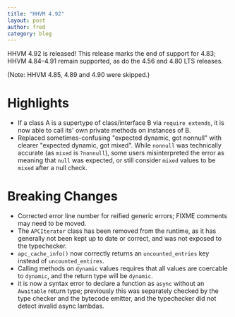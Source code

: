 ```yaml
---
title: "HHVM 4.92"
layout: post
author: fred
category: blog
---
```


HHVM 4.92 is released! This release marks the end of support for 4.83;
HHVM 4.84&ndash;4.91 remain supported, as do the 4.56 and 4.80 LTS releases.

(Note: HHVM 4.85, 4.89 and 4.90 were skipped.)

# Highlights

- If a class A is a supertype of class/interface B via `require extends`, it
  is now able to call its' own private methods on instances of B.
- Replaced sometimes-confusing "expected dynamic, got nonnull" with clearer
  "expected dynamic, got mixed". While `nonnull` was technically accurate (as
  `mixed` is `?nonnull`), some users misinterpreted the error as meaning that
  `null` was expected, or still consider `mixed` values to be `mixed` after a
  null check.

# Breaking Changes

- Corrected error line number for reified generic errors; FIXME comments may
  need to be moved.
- The `APCIterator` class has been removed from the runtime, as it has generally
  not been kept up to date or correct, and was not exposed to the typechecker.
- `apc_cache_info()` now correctly returns an `uncounted_entries` key instead of
  `uncounted_entires`.
- Calling methods on `dynamic` values requires that all values are coercable to
  `dynamic`, and the return type will be `dynamic`.
- it is now a syntax error to declare a function as `async` without an
  `Awaitable` return type; previously this was separately checked by the type
  checker and the bytecode emitter, and the typechecker did not detect invalid
  async lambdas.
